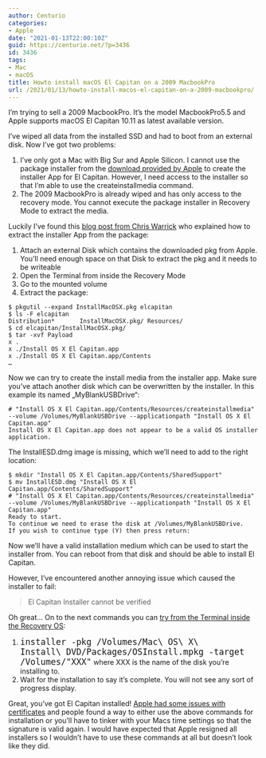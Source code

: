 ```yaml
---
author: Centurio
categories:
- Apple
date: "2021-01-13T22:00:10Z"
guid: https://centurio.net/?p=3436
id: 3436
tags:
- Mac
- macOS
title: Howto install macOS El Capitan on a 2009 MacbookPro
url: /2021/01/13/howto-install-macos-el-capitan-on-a-2009-macbookpro/
---
```

I&#8217;m trying to sell a 2009 MacbookPro. It&#8217;s the model MacbookPro5.5 and Apple supports macOS El Capitan 10.11 as latest available version.

I&#8217;ve wiped all data from the installed SSD and had to boot from an external disk. Now I&#8217;ve got two problems:

  1. I&#8217;ve only got a Mac with Big Sur and Apple Silicon. I cannot use the package installer from the [download provided by Apple](https://support.apple.com/de-de/HT211683) to create the installer App for El Capitan. However, I need access to the installer so that I&#8217;m able to use the createinstallmedia command.
  2. The 2009 MacbookPro is already wiped and has only access to the recovery mode. You cannot execute the package installer in Recovery Mode to extract the media.

Luckily I&#8217;ve found this [blog post from Chris Warrick](https://chriswarrick.com/blog/2020/06/03/reinstalling-macos-what-to-try-when-all-else-fails/) who explained how to extract the installer App from the package:

  1. Attach an external Disk which contains the downloaded pkg from Apple. You&#8217;ll need enough space on that Disk to extract the pkg and it needs to be writeable
  2. Open the Terminal from inside the Recovery Mode
  3. Go to the mounted volume
  4. Extract the package:

```
$ pkgutil --expand InstallMacOSX.pkg elcapitan
$ ls -F elcapitan
Distribution*       InstallMacOSX.pkg/ Resources/
$ cd elcapitan/InstallMacOSX.pkg/
$ tar -xvf Payload
x .
x ./Install OS X El Capitan.app
x ./Install OS X El Capitan.app/Contents
…
```

Now we can try to create the install media from the installer app. Make sure you&#8217;ve attach another disk which can be overwritten by the installer. In this example its named &#8222;MyBlankUSBDrive&#8220;:

```
# "Install OS X El Capitan.app/Contents/Resources/createinstallmedia" --volume /Volumes/MyBlankUSBDrive --applicationpath "Install OS X El Capitan.app"
Install OS X El Capitan.app does not appear to be a valid OS installer application.
```

The InstallESD.dmg image is missing, which we&#8217;ll need to add to the right location:

```
$ mkdir "Install OS X El Capitan.app/Contents/SharedSupport"
$ mv InstallESD.dmg "Install OS X El Capitan.app/Contents/SharedSupport"
# "Install OS X El Capitan.app/Contents/Resources/createinstallmedia" --volume /Volumes/MyBlankUSBDrive --applicationpath "Install OS X El Capitan.app"
Ready to start.
To continue we need to erase the disk at /Volumes/MyBlankUSBDrive.
If you wish to continue type (Y) then press return:
```

Now we&#8217;ll have a valid installation medium which can be used to start the installer from. You can reboot from that disk and should be able to install El Capitan. 

However, I&#8217;ve encountered another annoying issue which caused the installer to fail:

<blockquote class="wp-block-quote">
  <p>
    El Capitan Installer cannot be verified
  </p>
</blockquote>

Oh great&#8230; On to the next commands you can [try from the Terminal inside the Recovery OS](https://apple.stackexchange.com/a/232016/19241):

  1. <code style="font-size: 17px;">installer -pkg /Volumes/Mac\ OS\ X\ Install\ DVD/Packages/OSInstall.mpkg -target /Volumes/"XXX"</code> where XXX is the name of the disk you&#8217;re installing to.
  2. Wait for the installation to say it&#8217;s complete. You will not see any sort of progress display.

Great, you&#8217;ve got El Capitan installed! [Apple had some issues with certificates](https://tidbits.com/2019/10/28/redownload-archived-macos-installers-to-address-expired-certificates/) and people found a way to either use the above commands for installation or you&#8217;ll have to tinker with your Macs time settings so that the signature is valid again. I would have expected that Apple resigned all installers so I wouldn&#8217;t have to use these commands at all but doesn&#8217;t look like they did.